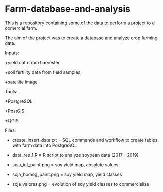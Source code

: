 # Farm-database-and-analysis

This is a repository containing some of the data to perform a project to a comercial farm.

The aim of the project was to create a database and analyze crop farming data.

Inputs:

+yield data from harvester

+soil fertility data from field samples

+satellite image

Tools:

+PostgreSQL

+PostGIS

+QGIS

Files:

+ create_insert_data.txt = SQL commands and workflow to create tables with farm data into PostgreSQL

+ data_res_1.R = R script to analyze soybean data (2017 - 2019)

+ soja_int_paint.png = soy yield map, absolute values

+ soja_homog_paint.png = soy yield map, yield classes

+ soja_valores.png = evolution of soy yield classes to commercialize
